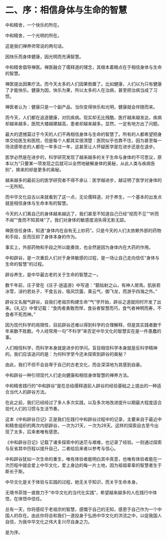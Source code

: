 # 二、序：相信身体与生命的智慧

中和精舍，一个快乐的所在。

中和精舍，一个光明的所在。

这是我们禅养师常说的两句话。

因快乐而身体健康，因光明而充满智慧。

中和精舍倡导禅医。禅医融合了儒释道的理念，其根本着眼点在于相信身体与生命的智慧。

禅医提出因果疗法。而今天太多的人们因果倒置了。比如健康，人们以为只有健康了才能快乐。健康为因，快乐为果，所以太多的人在治病，甚至把治病当成了习惯。

禅医者认为：健康只是一个副产品，当你变得快乐和光明，健康就会伴随而来。

而今天，人们都在追逐健康，对抗疾病。现实却无比残酷，医疗越来越发达，疾病却越来越多，医院大楼越建越高，患者却越来越多。显然，一定有地方出了问题。

最大的遗憾莫过于今天的人们不再相信身体与生命的智慧了。所有的人都希望把身体交给医生和医院，但是每个人都其实很清楚：医院似乎也靠不住，因为甚至每一场流感带走的人都在一年多过一年，这甚至让人怀疑医学是在进步还是在退步。

医学必然是在进步的，科学研究发现了越来越多的关于生命与身体的不可思议，原本以为“只要某一项发现之后就可以全然地破解身体的奥秘，从此人类与疾病告别”，换来的却是更多的奥秘。

越来越多的最前沿的医学研究者不得不承认：医学越进步，越证明了医学对身体的一无所知。

而中华文化自古以来就看到了这一点，无论儒释道，对于养生，一个基本的出发点就是相信身体与生命本有的智慧。

今天的人们离自己的身体越来越远了，我们甚至不知道自己已经“视而不见”“听而不闻”“食而不知其味”了。我们对身体的敏感度消失得无影无踪。

禅医信任身体，知道“身体内在自有无上妙药”。只是今天的人们太依赖外部的药物和手段，反而压抑了身体本身的作为。

事实上，外部药物和手段之所以能奏效，也全然是因为身体内在大药的作用。

中和辟谷，是一次重启人们对于身体敏感的过程，是一场让自己走向信任“身体与生命的智慧”的过程。

辟谷养生，是中华最古老的关于生命的智慧之一。

数千年前，庄子曾在《庄子·逍遥游》中写道：“藐姑射之山，有神人居焉。肌肤若冰雪，淖约若处子，不食五谷，吸风饮露，乘云气，御飞龙，而游乎四海之外。”

辟谷又名服气辟谷，自我们老祖宗构建生命“气”学开始，辟谷之道就同时开发了出来。《礼记》中曾记载：“食肉者勇敢而悍，食谷者智慧而巧，食气者神明而寿，不食者不死而神。”

因为现代科学的局限性，目前辟谷还难以得到科学的合理解释，但是其实践者数千年来数不胜数。今人经常用一句“不科学”来否定中华文化的智慧实在是一件愚蠢的事。

人们相信科学，而科学本身就是进步的学问。盲目相信科学本身就是反科学精神的。我们应该追问的是：为何科学至今还未探索到辟谷的奥秘？

由此，我们不但不会自卑于自己的古老文化，而会深深地为其感到自豪。

中和辟谷一种引领现代人们走向健康和相信身体智慧的禅养方法。

中和精舍践行的“中和辟谷”是在总结儒释道前人辟谷的经验基础之上提出的一种适合当代人的辟谷方法。

在此之前，我们已经经过了多人多次实践，以及多次地改进提升以期最大程度适合现代人们的习惯与生活节奏。

这本《中和辟谷日记》正是我们在践行中和辟谷过程中的记录，主要来自于最近中和精舍组织的两次内部辟谷，一次为21天，一次为28天。这样的探索自古至今出现了太多，后来者唯有感恩。

《中和辟谷日记》记载了诸多探索中的迷茫与艰难，也记录了经验。一则通过探索与反省其中历程以提升自己，二者给后来者以参考与信心。

中和辟谷犹如一次生命的重生，唯有体验者能明白其中真意，也唯有体验者能在一次历程中就会爱上中华文化，爱上身边的每一片土地，因为祖祖辈辈的智慧者生于斯长于斯。

中华文化是关于体验与实践的过程，她无关乎知识，而关乎生命本身。

无境书茶馆一直致力于“中华文化的当代化实践”，希望越来越多的人在践行中体悟，在体悟中信任。

总有一天，你将感叹于老祖宗的智慧，感慨于自己的无知，感恩于自己作为一个中国人的存在。由此你将会和我们一道投身于弘扬中华文化的洪流之中，以促我国人自信，为我中华文化之伟大复兴尽自身之力。

是为序。

